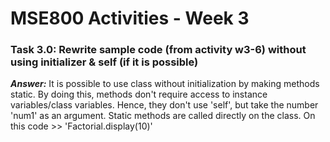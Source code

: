 # MSE800 Activities - Week 3
### **Task 3.0:**  Rewrite sample code (from activity w3-6) without using initializer & self (if it is possible)
***Answer:*** It is possible to use class without initialization by making methods static. By doing this, methods don't require access to instance variables/class variables. Hence, they don't use 'self', but take the number 'num1' as an argument. Static methods are called directly on the class. On this code >> 'Factorial.display(10)'